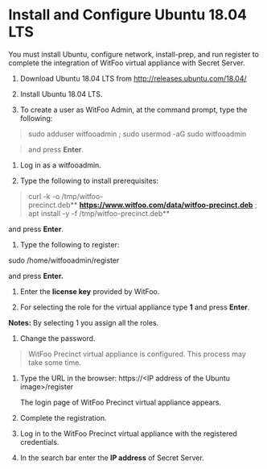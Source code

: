 [title]: # (Installation)
[tags]: # (introduction)
[priority]: # (4)
[display]: # (all)

# Install and Configure Ubuntu 18.04 LTS

You must install Ubuntu, configure network, install-prep, and run register to
complete the integration of WitFoo virtual appliance with Secret Server.

1.  Download Ubuntu 18.04 LTS from <http://releases.ubuntu.com/18.04/>

1.  Install Ubuntu 18.04 LTS.

1.  To create a user as WitFoo Admin, at the command prompt, type the following:

>   sudo adduser witfooadmin ; sudo usermod -aG sudo witfooadmin

>   and press **Enter**.

1.  Log in as a witfooadmin.

1.  Type the following to install prerequisites:

>   curl -k -o
>   /tmp/witfoo-precinct.deb** **<https://www.witfoo.com/data/witfoo-precinct.deb>** ;
>   apt install -y -f /tmp/witfoo-precinct.deb**

and press **Enter**.

1.  Type the following to register:

sudo /home/witfooadmin/register

and press **Enter.**

1.  Enter the **license key** provided by WitFoo.

1.  For selecting the role for the virtual appliance type **1** and press
    **Enter**.

**Notes:** By selecting 1 you assign all the roles.

1.  Change the password.

>   WitFoo Precinct virtual appliance is configured. This process may take some time.

1.  Type the URL in the browser: https://\<IP address of the Ubuntu
    image\>/register

    The login page of WitFoo Precinct virtual appliance appears.

1.  Complete the registration.

1.  Log in to the WitFoo Precinct virtual appliance with the registered credentials.

1.  In the search bar enter the **IP address** of Secret Server.
